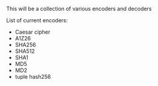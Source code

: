 This will be a collection of various encoders and decoders

List of current encoders:

* Caesar cipher
* A1Z26
* SHA256
* SHA512
* SHA1
* MD5
* MD2
* tuple hash256